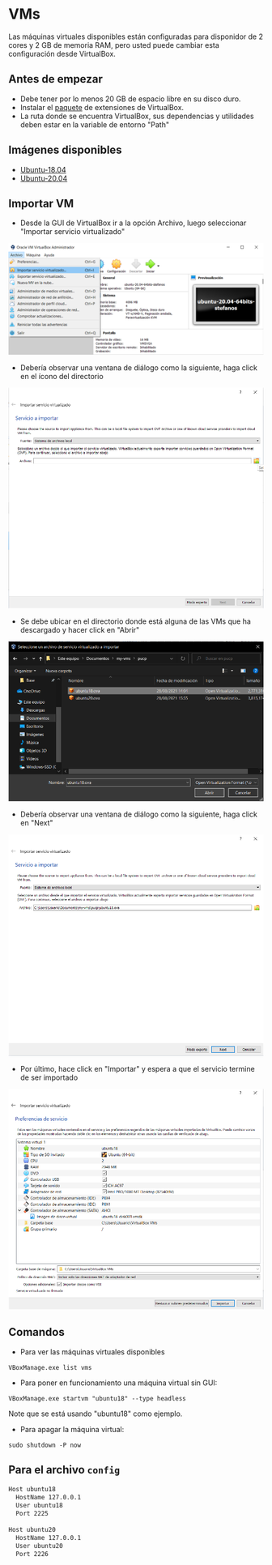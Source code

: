 # VMs

Las máquinas virtuales disponibles están configuradas para disponidor de 2 cores y 2 GB de memoria RAM, pero usted puede cambiar esta configuración desde VirtualBox.

## Antes de empezar

* Debe tener por lo menos 20 GB de espacio libre en su disco duro.
* Instalar el [paquete](https://drive.google.com/file/d/14INu8uW38vVVi1LEN8iZlwWvrf0QWgmz/view?usp=sharing) de extensiones de VirtualBox.
* La ruta donde se encuentra VirtualBox, sus dependencias y utilidades deben estar en la variable de entorno "Path"

## Imágenes disponibles

* [Ubuntu-18.04](https://drive.google.com/file/d/1az_z5qO1UpoqoB-XD-b2EVzUN09vU1Ud/view?usp=sharing)
* [Ubuntu-20.04](https://drive.google.com/file/d/1m_NJOja1VXeqs6pnyCVahivZhBzPhw9D/view?usp=sharing)

## Importar VM

* Desde la GUI de VirtualBox ir a la opción Archivo, luego seleccionar "Importar servicio virtualizado"

![primer-paso](https://github.com/Stefano1511/imagen_ubuntu/blob/main/imgs/importar-vm.png)

* Debería observar una ventana de diálogo como la siguiente, haga click en el ícono del directorio

![segundo-paso](https://github.com/Stefano1511/imagen_ubuntu/blob/main/imgs/importar-vm-dialogo-1.png)

* Se debe ubicar en el directorio donde está alguna de las VMs que ha descargado y hacer click en "Abrir"

![tercer-paso](https://github.com/Stefano1511/imagen_ubuntu/blob/main/imgs/importar-vm-dialogo-2.png)

* Debería observar una ventana de diálogo como la siguiente, haga click en "Next"

![cuarto-paso](https://github.com/Stefano1511/imagen_ubuntu/blob/main/imgs/importar-vm-dialogo-3.png)

* Por último, hace click en "Importar" y espera a que el servicio termine de ser importado

![quinto-paso](https://github.com/Stefano1511/imagen_ubuntu/blob/main/imgs/importar-vm-dialogo-4.png)

## Comandos

* Para ver las máquinas virtuales disponibles

```shell
VBoxManage.exe list vms
```

* Para poner en funcionamiento una máquina virtual sin GUI:

```shell
VBoxManage.exe startvm "ubuntu18" --type headless
```

Note que se está usando "ubuntu18" como ejemplo.

* Para apagar la máquina virtual:

```shell
sudo shutdown -P now
```

## Para el archivo `config`

```shell
Host ubuntu18
  HostName 127.0.0.1
  User ubuntu18
  Port 2225

Host ubuntu20
  HostName 127.0.0.1
  User ubuntu20
  Port 2226
```
